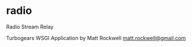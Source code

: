 radio
=====

Radio Stream Relay

Turbogears WSGI Application
by Matt Rockwell
matt.rockwell@gmail.com
